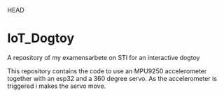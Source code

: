 HEAD
# IoT_Dogtoy
A repository of my examensarbete on STI for an interactive dogtoy

This repository contains the code to use an MPU9250 accelerometer together with an esp32 and a 360 degree servo.
As the accelerometer is triggered i makes the servo move.

